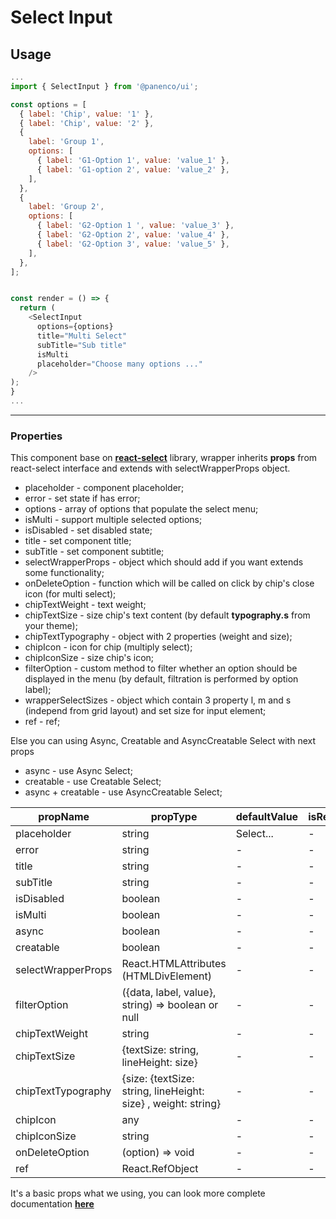 # Select Input

## Usage

```js
...
import { SelectInput } from '@panenco/ui';

const options = [
  { label: 'Chip', value: '1' },
  { label: 'Chip', value: '2' },
  {
    label: 'Group 1',
    options: [
      { label: 'G1-Option 1', value: 'value_1' },
      { label: 'G1-option 2', value: 'value_2' },
    ],
  },
  {
    label: 'Group 2',
    options: [
      { label: 'G2-Option 1 ', value: 'value_3' },
      { label: 'G2-Option 2', value: 'value_4' },
      { label: 'G2-Option 3', value: 'value_5' },
    ],
  },
];


const render = () => {
  return (
    <SelectInput
      options={options}
      title="Multi Select"
      subTitle="Sub title"
      isMulti
      placeholder="Choose many options ..."
    />
);
}
...
```

---

### Properties

This component base on [**react-select**](https://react-select.com/home) library, wrapper inherits **props** from react-select interface and extends with selectWrapperProps object.

- placeholder - component placeholder;
- error - set state if has error;
- options - array of options that populate the select menu;
- isMulti - support multiple selected options;
- isDisabled - set disabled state;
- title - set component title;
- subTitle - set component subtitle;
- selectWrapperProps - object which should add if you want extends some functionality;
- onDeleteOption - function which will be called on click by chip's close icon (for multi select);
- chipTextWeight - text weight;
- chipTextSize - size chip's text content (by default **typography.s** from your theme);
- chipTextTypography - object with 2 properties (weight and size);
- chipIcon - icon for chip (multiply select);
- chipIconSize - size chip's icon;
- filterOption - custom method to filter whether an option should be displayed in the menu (by default, filtration is performed by option label);
- wrapperSelectSizes - object which contain 3 property l, m and s (independ from grid layout) and set size for input element;
- ref - ref;

Else you can using Async, Creatable and AsyncCreatable Select with next props

- async - use Async Select;
- creatable - use Creatable Select;
- async + creatable - use AsyncCreatable Select;

| propName           | propType                                                      | defaultValue | isRequired |
| ------------------ | ------------------------------------------------------------- | ------------ | ---------- |
| placeholder        | string                                                        | Select...    | -          |
| error              | string                                                        | -            | -          |
| title              | string                                                        | -            | -          |
| subTitle           | string                                                        | -            | -          |
| isDisabled         | boolean                                                       | -            | -          |
| isMulti            | boolean                                                       | -            | -          |
| async              | boolean                                                       | -            | -          |
| creatable          | boolean                                                       | -            | -          |
| selectWrapperProps | React.HTMLAttributes (HTMLDivElement)                         | -            | -          |
| filterOption       | ({data, label, value}, string) => boolean or null             | -            | -          |
| chipTextWeight     | string                                                        | -            | -          |
| chipTextSize       | {textSize: string, lineHeight: size}                          | -            | -          |
| chipTextTypography | {size: {textSize: string, lineHeight: size} , weight: string} | -            | -          |
| chipIcon           | any                                                           | -            | -          |
| chipIconSize       | string                                                        | -            | -          |
| onDeleteOption     | (option) => void                                              | -            | -          |
| ref                | React.RefObject                                               | -            | -          |

It's a basic props what we using, you can look more complete documentation [**here**](https://react-select.com/home)
